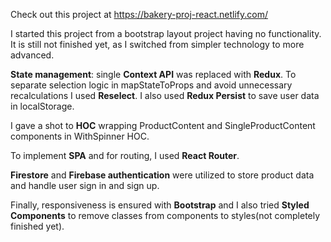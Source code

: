 Check out this project at https://bakery-proj-react.netlify.com/

I started this project from a bootstrap layout project having no functionality. It is still not finished yet,
as I switched from simpler technology to more advanced.

**State management**: single **Context API** was replaced with **Redux**.
To separate selection logic in mapStateToProps and avoid unnecessary recalculations I used **Reselect**.
I also used **Redux Persist** to save user data in localStorage.

I gave a shot to **HOC** wrapping ProductContent and SingleProductContent components in WithSpinner HOC.

To implement **SPA** and for routing, I used **React Router**.

**Firestore** and **Firebase authentication** were utilized to store product data and handle user sign in and sign up.

Finally, responsiveness is ensured with **Bootstrap** and I also tried **Styled Components** to remove
classes from components to styles(not completely finished yet).
